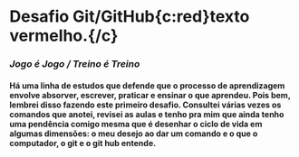 # Desafio Git/GitHub{c:red}texto vermelho.{/c}

### *Jogo é Jogo / Treino é Treino*


#### Há uma linha de estudos que defende que o processo de aprendizagem envolve absorver, escrever, praticar e ensinar o que aprendeu. Pois bem, lembrei disso fazendo este primeiro desafio. Consultei várias vezes os comandos que anotei, revisei as aulas e tenho pra mim que ainda tenho uma pendência comigo mesma que é desenhar o ciclo de vida em algumas dimensões: o meu desejo ao dar um comando e o que o computador, o git e o git hub entende.
